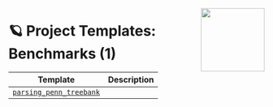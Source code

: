 <a href="https://explosion.ai"><img src="https://explosion.ai/assets/img/logo.svg" width="125" height="125" align="right" /></a>

# 🪐 Project Templates: Benchmarks (1)

| Template | Description |
| --- | --- |
| [`parsing_penn_treebank`](parsing_penn_treebank) |  |